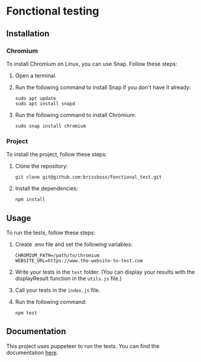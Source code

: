 # Fonctional testing

## Installation

### Chromium

To install Chromium on Linux, you can use Snap. Follow these steps:

1. Open a terminal.

2. Run the following command to install Snap if you don't have it already:
    ```shell
    sudo apt update
    sudo apt install snapd
    ```

3. Run the following command to install Chromium:
    ```shell
    sudo snap install chromium
    ```

### Project

To install the project, follow these steps:

1. Clone the repository:
    ```shell
    git clone git@github.com:brissboss/fonctional_test.git
    ```

2. Install the dependencies:
    ```shell
    npm install
    ```

## Usage

To run the tests, follow these steps:

1. Create .env file and set the following variables:
    ```shell
    CHROMIUM_PATH=/path/to/chromium
    WEBSITE_URL=https://www.the-website-to-test.com
    ```

2. Write your tests in the `test` folder. (You can display your results with the displayResult function in the `utils.js` file.)

3. Call your tests in the `index.js` file.

4. Run the following command:
    ```shell
    npm test
    ```

## Documentation

This project uses puppeteer to run the tests. You can find the documentation [here](https://pptr.dev/).
